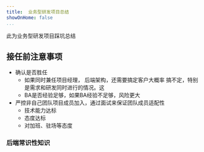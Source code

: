 ```yaml
---
title:  业务型研发项目总结
showOnHome: false
...
```


此为业务型研发项目踩坑总结


## 接任前注意事项

-  确认是否胜任
	-  如果同时兼任项目经理， 后端架构，还需要搞定客户大概率 搞不定，特别是需求和研发同时进行的情况。这
	-  BA是否经验足够，如果BA经验不足够，风险更大
- 严控非自己团队项目成员加入，通过面试来保证团队成员适配性
	- 技术能力达标
	- 态度达标
	- 对加班、驻场等态度






### 后端常识性知识





